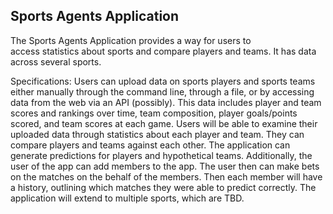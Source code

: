 ## Sports Agents Application

The Sports Agents Application provides a way for users to  
access statistics about sports and compare players and teams. 
It has data across several sports.

Specifications: 
Users can upload data on sports players and sports teams either
manually through the command line, through a file, or by 
accessing data from the web via an API (possibly). This data 
includes player and team scores and rankings over time, team 
composition, player goals/points scored, and team scores at each 
game. Users will be able to examine their uploaded data through 
statistics about each player and team. They can compare players 
and teams against each other. The application can generate 
predictions for players and hypothetical teams. Additionally, the
user of the app can add members to the app. The user then can make
bets on the matches on the behalf of the members. Then each member
will have a history, outlining which matches they were able to predict
correctly.
The application will extend to multiple sports, which are TBD.
